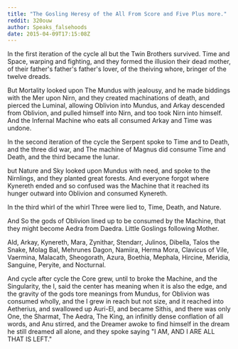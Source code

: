 ```yaml
---
title: "The Gosling Heresy of the All From Score and Five Plus more."
reddit: 320ouw
author: Speaks_falsehoods
date: 2015-04-09T17:15:08Z
---
```


In the first iteration of the cycle all but the Twin Brothers survived.
Time and Space, warping and fighting, and they formed the illusion their dead mother, of their father's father's father's lover, of the theiving whore, bringer of the twelve dreads.

But Mortality looked upon The Mundus with jealousy, and he made biddings with the Mer upon Nirn, and they created machinations of death, and pierced the Luminal, allowing Oblivion into Mundus, and Arkay descended from Oblivion, and pulled himself into Nirn, and too took Nirn into himself. And the Infernal Machine who eats all consumed Arkay and Time was undone.

In the second iteration of the cycle the Serpent spoke to Time and to Death, and the three did war, and The machine of Magnus did consume Time and Death, and the third became the lunar.

but Nature and Sky looked upon Mundus with need, and spoke to the Nirnlings, and they planted great forests. And everyone forgot where Kynereth ended and so confused was the Machine that it reached its hunger outward into Oblivion and consumed Kynereth.

In the third whirl of the whirl Three were lied to, Time, Death, and Nature. 

And So the gods of Oblivion lined up to be consumed by the Machine, that they might become Aedra from Daedra. Little Goslings following Mother.

Ald, Arkay, Kynereth, Mara, Zynithar, Stendarr, Julinos, Dibella, Talos the Snake, Molag Bal, Mehrunes Dagon, Namiira, Herma Mora, Clavicus of Vile, Vaermina, Malacath, Sheogorath, Azura, Boethia, Mephala, Hircine, Meridia, Sanguine, Peryite, and Nocturnal.

And cycle after cycle the Core grew, until to broke the Machine, and the Singularity, the I, said the center has meaning when it is also the edge, and the gravity of the gods tore meanings from Mundus, for Oblivion was consumed wholly, and the I grew in reach but not size, and it reached into Aetherius, and swallowed up Auri-El, and became Sithis, and there was only One, the Sharmat, The Aedra, The King, an infinitly dense conflation of all words, and Anu stirred, and the Dreamer awoke to find himself in the dream he still dreamed all alone, and they spoke saying "I AM, AND I ARE ALL THAT IS LEFT."
